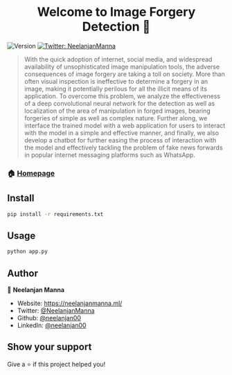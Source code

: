 <h1 align="center">Welcome to Image Forgery Detection 👋</h1>
<p>
  <img alt="Version" src="https://img.shields.io/badge/version-1.0-blue.svg?cacheSeconds=2592000" />
  <a href="https://twitter.com/NeelanjanManna" target="_blank">
    <img alt="Twitter: NeelanjanManna" src="https://img.shields.io/twitter/follow/NeelanjanManna.svg?style=social" />
  </a>
</p>

> With the quick adoption of internet, social media, and widespread availability of unsophisticated image manipulation tools, the adverse consequences of image forgery are taking a toll on society. More than often visual inspection is ineffective to determine a forgery in an image, making it potentially perilous for all the illicit means of its application. To overcome this problem, we analyze the effectiveness of a deep convolutional neural network for the detection as well as localization of the area of manipulation in forged images, bearing forgeries of simple as well as complex nature. Further along, we interface the trained model with a web application for users to interact with the model in a simple and effective manner, and finally, we also develop a chatbot for further easing the process of interaction with the model and effectively tackling the problem of fake news forwards in popular internet messaging platforms such as WhatsApp.

### 🏠 [Homepage](https://github.com/neelanjan00/Image-Forgery-Detection)

## Install

```sh
pip install -r requirements.txt
```

## Usage

```sh
python app.py
```

## Author

👤 **Neelanjan Manna**

* Website: https://neelanjanmanna.ml/
* Twitter: [@NeelanjanManna](https://twitter.com/NeelanjanManna)
* Github: [@neelanjan00](https://github.com/neelanjan00)
* LinkedIn: [@neelanjan00](https://linkedin.com/in/neelanjan00)

## Show your support

Give a ⭐️ if this project helped you!
